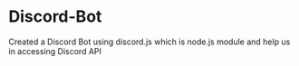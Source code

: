# Discord-Bot
Created a Discord Bot using discord.js which is node.js module and help us in accessing Discord API


